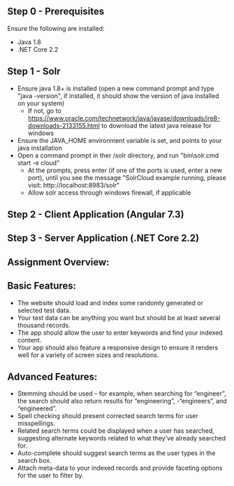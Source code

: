 ## Step 0 - Prerequisites

Ensure the following are installed:

- Java 1.8
- .NET Core 2.2

## Step 1 - Solr

- Ensure java 1.8+ is installed (open a new command prompt and type "java -version", if installed, it should show the version of java installed on your system)
  - If not, go to https://www.oracle.com/technetwork/java/javase/downloads/jre8-downloads-2133155.html to download the latest java release for windows
- Ensure the JAVA_HOME environment variable is set, and points to your java installation
- Open a command prompt in ther /solr directory, and run "bin\solr.cmd start -e cloud"
  - At the prompts, press enter (if one of the ports is used, enter a new port), until you see the message "SolrCloud example running, please visit: http://localhost:8983/solr"
  - Allow solr access through windows firewall, if applicable

## Step 2 - Client Application (Angular 7.3)

## Step 3 - Server Application (.NET Core 2.2)

## Assignment Overview:

## Basic Features:

- The website should load and index some randomly generated or selected test data.
- Your test data can be anything you want but should be at least several thousand records.
- The app should allow the user to enter keywords and find your indexed content.
- Your app should also feature a responsive design to ensure it renders well for a variety of screen sizes and resolutions.

## Advanced Features:

- Stemming should be used – for example, when searching for “engineer”, the search should also return results for “engineering”, -“engineers”, and “engineered”.
- Spell checking should present corrected search terms for user misspellings.
- Related search terms could be displayed when a user has searched, suggesting alternate keywords related to what they’ve already searched for.
- Auto-complete should suggest search terms as the user types in the search box.
- Attach meta-data to your indexed records and provide faceting options for the user to filter by.

